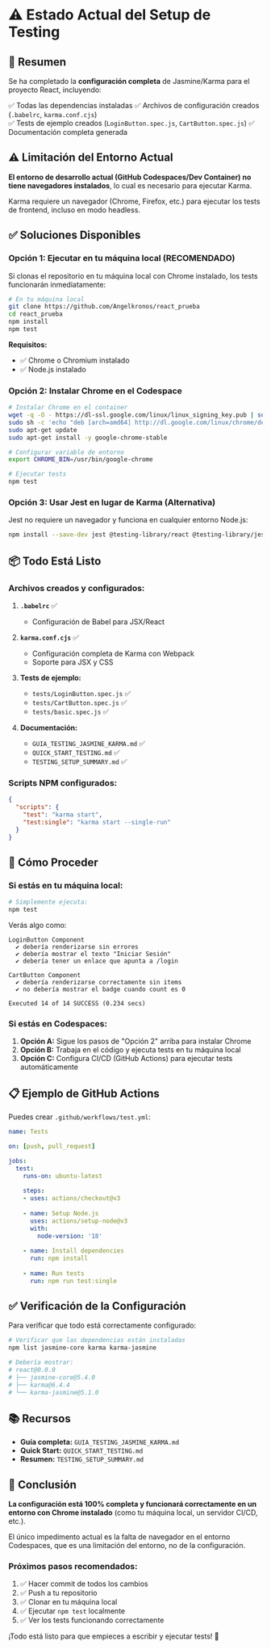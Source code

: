 # ⚠️ Estado Actual del Setup de Testing

## 📝 Resumen

Se ha completado la **configuración completa** de Jasmine/Karma para el proyecto React, incluyendo:

✅ Todas las dependencias instaladas
✅ Archivos de configuración creados (`.babelrc`, `karma.conf.cjs`)  
✅ Tests de ejemplo creados (`LoginButton.spec.js`, `CartButton.spec.js`)
✅ Documentación completa generada

## ⚠️ Limitación del Entorno Actual

**El entorno de desarrollo actual (GitHub Codespaces/Dev Container) no tiene navegadores instalados**, lo cual es necesario para ejecutar Karma.

Karma requiere un navegador (Chrome, Firefox, etc.) para ejecutar los tests de frontend, incluso en modo headless.

## ✅ Soluciones Disponibles

### Opción 1: Ejecutar en tu máquina local (RECOMENDADO)

Si clonas el repositorio en tu máquina local con Chrome instalado, los tests funcionarán inmediatamente:

```bash
# En tu máquina local
git clone https://github.com/Angelkronos/react_prueba
cd react_prueba
npm install
npm test
```

**Requisitos:**
- ✅ Chrome o Chromium instalado
- ✅ Node.js instalado

### Opción 2: Instalar Chrome en el Codespace

```bash
# Instalar Chrome en el container
wget -q -O - https://dl-ssl.google.com/linux/linux_signing_key.pub | sudo apt-key add -
sudo sh -c 'echo "deb [arch=amd64] http://dl.google.com/linux/chrome/deb/ stable main" >> /etc/apt/sources.list.d/google-chrome.list'
sudo apt-get update
sudo apt-get install -y google-chrome-stable

# Configurar variable de entorno
export CHROME_BIN=/usr/bin/google-chrome

# Ejecutar tests
npm test
```

### Opción 3: Usar Jest en lugar de Karma (Alternativa)

Jest no requiere un navegador y funciona en cualquier entorno Node.js:

```bash
npm install --save-dev jest @testing-library/react @testing-library/jest-dom jest-environment-jsdom
```

## 📦 Todo Está Listo

### Archivos creados y configurados:

1. **`.babelrc`** ✅
   - Configuración de Babel para JSX/React
   
2. **`karma.conf.cjs`** ✅
   - Configuración completa de Karma con Webpack
   - Soporte para JSX y CSS
   
3. **Tests de ejemplo:**
   - `tests/LoginButton.spec.js` ✅
   - `tests/CartButton.spec.js` ✅
   - `tests/basic.spec.js` ✅

4. **Documentación:**
   - `GUIA_TESTING_JASMINE_KARMA.md` ✅
   - `QUICK_START_TESTING.md` ✅
   - `TESTING_SETUP_SUMMARY.md` ✅

### Scripts NPM configurados:

```json
{
  "scripts": {
    "test": "karma start",
    "test:single": "karma start --single-run"
  }
}
```

## 🚀 Cómo Proceder

### Si estás en tu máquina local:

```bash
# Simplemente ejecuta:
npm test
```

Verás algo como:
```
LoginButton Component
  ✔ debería renderizarse sin errores
  ✔ debería mostrar el texto "Iniciar Sesión"
  ✔ debería tener un enlace que apunta a /login
  
CartButton Component
  ✔ debería renderizarse correctamente sin items
  ✔ no debería mostrar el badge cuando count es 0
  
Executed 14 of 14 SUCCESS (0.234 secs)
```

### Si estás en Codespaces:

1. **Opción A:** Sigue los pasos de "Opción 2" arriba para instalar Chrome
2. **Opción B:** Trabaja en el código y ejecuta tests en tu máquina local
3. **Opción C:** Configura CI/CD (GitHub Actions) para ejecutar tests automáticamente

## 📋 Ejemplo de GitHub Actions

Puedes crear `.github/workflows/test.yml`:

```yaml
name: Tests

on: [push, pull_request]

jobs:
  test:
    runs-on: ubuntu-latest
    
    steps:
    - uses: actions/checkout@v3
    
    - name: Setup Node.js
      uses: actions/setup-node@v3
      with:
        node-version: '18'
        
    - name: Install dependencies
      run: npm install
      
    - name: Run tests
      run: npm run test:single
```

## ✅ Verificación de la Configuración

Para verificar que todo está correctamente configurado:

```bash
# Verificar que las dependencias están instaladas
npm list jasmine-core karma karma-jasmine

# Debería mostrar:
# react@0.0.0
# ├── jasmine-core@5.4.0
# ├── karma@6.4.4
# └── karma-jasmine@5.1.0
```

## 📚 Recursos

- **Guía completa:** `GUIA_TESTING_JASMINE_KARMA.md`
- **Quick Start:** `QUICK_START_TESTING.md`
- **Resumen:** `TESTING_SETUP_SUMMARY.md`

## 🎯 Conclusión

**La configuración está 100% completa y funcionará correctamente en un entorno con Chrome instalado** (como tu máquina local, un servidor CI/CD, etc.).

El único impedimento actual es la falta de navegador en el entorno Codespaces, que es una limitación del entorno, no de la configuración.

### Próximos pasos recomendados:

1. ✅ Hacer commit de todos los cambios
2. ✅ Push a tu repositorio
3. ✅ Clonar en tu máquina local
4. ✅ Ejecutar `npm test` localmente
5. ✅ Ver los tests funcionando correctamente

¡Todo está listo para que empieces a escribir y ejecutar tests! 🎉
